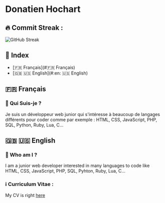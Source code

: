 # Donatien Hochart

## :fire: Commit Streak :

![GitHub Streak](https://github-readme-streak-stats.herokuapp.com/?user=rekky1aws&theme=dark)

## :flashlight: Index

+ [:fr: Français](#:fr: Français)
+ [:gb: :us: English](#:en: :us: English)


## :fr: Français
### :wave: Qui Suis-je ?
Je suis un développeur web junior qui s'intéresse à beaucoup de langages différents pour coder comme par exemple : HTML, CSS, JavaScript, PHP, SQL, Python, Ruby, Lua, C...


## :gb: :us: English
### :wave: Who am I ?

I am a junior web developer interested in many languages to code like HTML, CSS, JavaScript, PHP, SQL, Pyhton, Ruby, Lua, C...

### :information_source: Curriculum Vitae :
My CV is right [here](https://rekkylaws.netlify.app/)